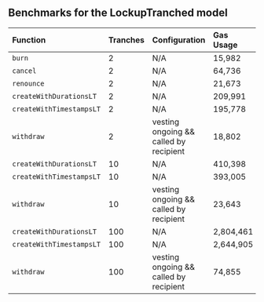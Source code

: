 ## Benchmarks for the LockupTranched model

| Function                 | Tranches | Configuration                          | Gas Usage |
| :----------------------- | :------- | :------------------------------------- | :-------- |
| `burn`                   | 2        | N/A                                    | 15,982    |
| `cancel`                 | 2        | N/A                                    | 64,736    |
| `renounce`               | 2        | N/A                                    | 21,673    |
| `createWithDurationsLT`  | 2        | N/A                                    | 209,991   |
| `createWithTimestampsLT` | 2        | N/A                                    | 195,778   |
| `withdraw`               | 2        | vesting ongoing && called by recipient | 18,802    |
| `createWithDurationsLT`  | 10       | N/A                                    | 410,398   |
| `createWithTimestampsLT` | 10       | N/A                                    | 393,005   |
| `withdraw`               | 10       | vesting ongoing && called by recipient | 23,643    |
| `createWithDurationsLT`  | 100      | N/A                                    | 2,804,461 |
| `createWithTimestampsLT` | 100      | N/A                                    | 2,644,905 |
| `withdraw`               | 100      | vesting ongoing && called by recipient | 74,855    |
